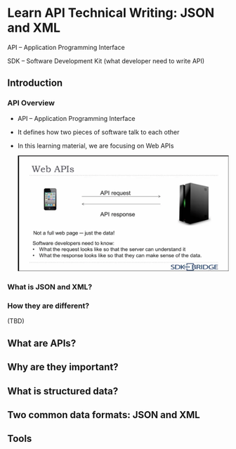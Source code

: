 # Learn API Technical Writing: JSON and XML

API – Application Programming Interface

SDK – Software Development Kit (what developer need to write API)


## Introduction

### API Overview

* API – Application Programming Interface
* It defines how two pieces of software talk to each other
* In this learning material, we are focusing on Web APIs
  
  ![image](img/WebAPIs.png)

### What is JSON and XML?

### How they are different?



(TBD) 

## What are APIs?

## Why are they important?

## What is structured data?

## Two common data formats: JSON and XML

## Tools